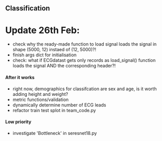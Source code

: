 ## Classification

# Update 26th Feb:
- check why the ready-made function to load signal loads the signal in shape (5000, 12) instaed of (12, 5000)?!
- finish args dict for initialisation
- check: what if ECGdatast gets only records as load_signal() function loads the signal AND the corresponding header?!

#### After it works
- right now, demographics for classifcation are sex and age, is it worth adding height and weight?
- metric functions/validation
- dynamically determine number of ECG leads
- refactor train test splot in team_code.py

#### Low priority
- investigate 'Bottleneck' in seresnet18.py
